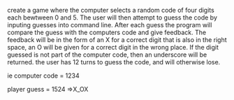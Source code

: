 create a game where the computer selects a random code of four digits each bewtween 0 and 5.
The user will then attempt to guess the code by inputing guesses into command line.
After each guess the program will compare the guess with the computers code and give feedback.
The feedback will be in the form of an X for a correct digit that is also in the right space, an O will be given for a correct digit in the wrong place.
If the digit guessed is not part of the computer code, then an underscore will be returned.
the user has 12 turns to guess the code, and will otherwise lose.

ie computer code = 1234

player guess = 1524
             =>X_OX